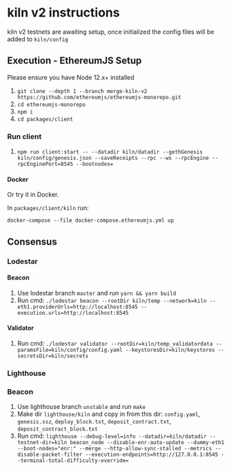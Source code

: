 # kiln v2 instructions

kiln v2 testnets are awaiting setup, once initialized the config files will be added to `kiln/config`

## Execution - EthereumJS Setup

Please ensure you have Node 12.x+ installed

1. `git clone --depth 1 --branch merge-kiln-v2 https://github.com/ethereumjs/ethereumjs-monorepo.git`
1. `cd ethereumjs-monorepo`
1. `npm i`
1. `cd packages/client`

### Run client

1. `npm run client:start -- --datadir kiln/datadir --gethGenesis kiln/config/genesis.json --saveReceipts --rpc --ws --rpcEngine --rpcEnginePort=8545 --bootnodes=`

#### Docker

Or try it in Docker.

In `packages/client/kiln` run:

`docker-compose --file docker-compose.ethereumjs.yml up`

## Consensus

### Lodestar

#### Beacon

1. Use lodestar branch `master` and run `yarn && yarn build`
1. Run cmd: `./lodestar beacon --rootDir kiln/temp --network=kiln --eth1.providerUrls=http://localhost:8545 --execution.urls=http://localhost:8545`

#### Validator

1. Run cmd: `./lodestar validator --rootDir=kiln/temp_validatordata --paramsFile=kiln/config/config.yaml --keystoresDir=kiln/keystores --secretsDir=kiln/secrets`

### Lighthouse

### Beacon

1. Use lighthouse branch `unstable` and run `make`
1. Make dir `lighthouse/kiln` and copy in from this dir: `config.yaml`, `genesis.ssz`, `deploy_block.txt`, `deposit_contract.txt`, `deposit_contract_block.txt`
1. Run cmd: `lighthouse --debug-level=info --datadir=kiln/datadir --testnet-dir=kiln beacon_node --disable-enr-auto-update --dummy-eth1 --boot-nodes="enr:" --merge --http-allow-sync-stalled --metrics --disable-packet-filter --execution-endpoints=http://127.0.0.1:8545 --terminal-total-difficulty-override=`
